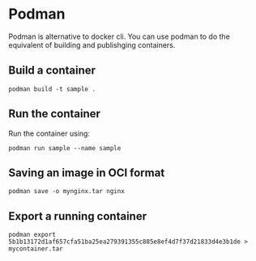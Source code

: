 # Podman

Podman is alternative to docker cli. You can use podman to 
do the equivalent of building and publishging containers.

## Build a container

```
podman build -t sample . 
```

## Run the container 

Run the container using:

```
podman run sample --name sample 
```

## Saving an image in OCI format

```
podman save -o mynginx.tar nginx 
```

## Export a running container 

```
podman export 5b1b13172d1af657cfa51ba25ea279391355c885e8ef4d7f37d21833d4e3b1de > mycontainer.tar
```